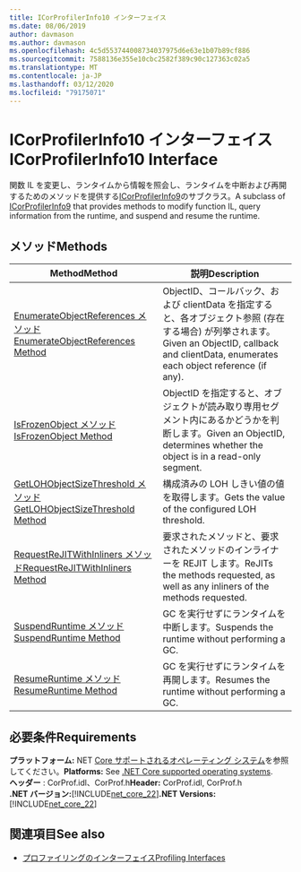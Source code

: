 ```yaml
---
title: ICorProfilerInfo10 インターフェイス
ms.date: 08/06/2019
author: davmason
ms.author: davmason
ms.openlocfilehash: 4c5d553744008734037975d6e63e1b07b89cf886
ms.sourcegitcommit: 7588136e355e10cbc2582f389c90c127363c02a5
ms.translationtype: MT
ms.contentlocale: ja-JP
ms.lasthandoff: 03/12/2020
ms.locfileid: "79175071"
---
```

# <a name="icorprofilerinfo10-interface"></a><span data-ttu-id="79fea-102">ICorProfilerInfo10 インターフェイス</span><span class="sxs-lookup"><span data-stu-id="79fea-102">ICorProfilerInfo10 Interface</span></span>

<span data-ttu-id="79fea-103">関数 IL を変更し、ランタイムから情報を照会し、ランタイムを中断および再開するためのメソッドを提供する[ICorProfilerInfo9](icorprofilerinfo9-interface.md)のサブクラス。</span><span class="sxs-lookup"><span data-stu-id="79fea-103">A subclass of [ICorProfilerInfo9](icorprofilerinfo9-interface.md) that provides methods to modify function IL, query information from the runtime, and suspend and resume the runtime.</span></span>

## <a name="methods"></a><span data-ttu-id="79fea-104">メソッド</span><span class="sxs-lookup"><span data-stu-id="79fea-104">Methods</span></span>  

| <span data-ttu-id="79fea-105">Method</span><span class="sxs-lookup"><span data-stu-id="79fea-105">Method</span></span>|<span data-ttu-id="79fea-106">説明</span><span class="sxs-lookup"><span data-stu-id="79fea-106">Description</span></span>|  
| ------------|-----------------|  
|[<span data-ttu-id="79fea-107">EnumerateObjectReferences メソッド</span><span class="sxs-lookup"><span data-stu-id="79fea-107">EnumerateObjectReferences Method</span></span>](icorprofilerinfo10-enumerateobjectreferences-method.md)|<span data-ttu-id="79fea-108">ObjectID、コールバック、および clientData を指定すると、各オブジェクト参照 (存在する場合) が列挙されます。</span><span class="sxs-lookup"><span data-stu-id="79fea-108">Given an ObjectID, callback and clientData, enumerates each object reference (if any).</span></span> |
|[<span data-ttu-id="79fea-109">IsFrozenObject メソッド</span><span class="sxs-lookup"><span data-stu-id="79fea-109">IsFrozenObject Method</span></span>](icorprofilerinfo10-isfrozenobject-method.md)|<span data-ttu-id="79fea-110">ObjectID を指定すると、オブジェクトが読み取り専用セグメント内にあるかどうかを判断します。</span><span class="sxs-lookup"><span data-stu-id="79fea-110">Given an ObjectID, determines whether the object is in a read-only segment.</span></span> |
|[<span data-ttu-id="79fea-111">GetLOHObjectSizeThreshold メソッド</span><span class="sxs-lookup"><span data-stu-id="79fea-111">GetLOHObjectSizeThreshold Method</span></span>](icorprofilerinfo10-getlohobjectsizethreshold-method.md)|<span data-ttu-id="79fea-112">構成済みの LOH しきい値の値を取得します。</span><span class="sxs-lookup"><span data-stu-id="79fea-112">Gets the value of the configured LOH threshold.</span></span> |
|[<span data-ttu-id="79fea-113">RequestReJITWithInliners メソッド</span><span class="sxs-lookup"><span data-stu-id="79fea-113">RequestReJITWithInliners Method</span></span>](icorprofilerinfo10-requestrejitwithinliners-method.md)| <span data-ttu-id="79fea-114">要求されたメソッドと、要求されたメソッドのインライナーを REJIT します。</span><span class="sxs-lookup"><span data-stu-id="79fea-114">ReJITs the methods requested, as well as any inliners of the methods requested.</span></span>  |
|[<span data-ttu-id="79fea-115">SuspendRuntime メソッド</span><span class="sxs-lookup"><span data-stu-id="79fea-115">SuspendRuntime Method</span></span>](icorprofilerinfo10-suspendruntime-method.md)| <span data-ttu-id="79fea-116">GC を実行せずにランタイムを中断します。</span><span class="sxs-lookup"><span data-stu-id="79fea-116">Suspends the runtime without performing a GC.</span></span> |
|[<span data-ttu-id="79fea-117">ResumeRuntime メソッド</span><span class="sxs-lookup"><span data-stu-id="79fea-117">ResumeRuntime Method</span></span>](icorprofilerinfo10-resumeruntime-method.md)| <span data-ttu-id="79fea-118">GC を実行せずにランタイムを再開します。</span><span class="sxs-lookup"><span data-stu-id="79fea-118">Resumes the runtime without performing a GC.</span></span> |

## <a name="requirements"></a><span data-ttu-id="79fea-119">必要条件</span><span class="sxs-lookup"><span data-stu-id="79fea-119">Requirements</span></span>  
<span data-ttu-id="79fea-120">**プラットフォーム:** NET [Core サポートされるオペレーティング システム](../../../core/install/dependencies.md?pivots=os-windows)を参照してください。</span><span class="sxs-lookup"><span data-stu-id="79fea-120">**Platforms:** See [.NET Core supported operating systems](../../../core/install/dependencies.md?pivots=os-windows).</span></span>  
<span data-ttu-id="79fea-121">**ヘッダー** : CorProf.idl、CorProf.h</span><span class="sxs-lookup"><span data-stu-id="79fea-121">**Header:** CorProf.idl, CorProf.h</span></span>  
<span data-ttu-id="79fea-122">**.NET バージョン:**[!INCLUDE[net_core_22](../../../../includes/net-core-30-md.md)]</span><span class="sxs-lookup"><span data-stu-id="79fea-122">**.NET Versions:** [!INCLUDE[net_core_22](../../../../includes/net-core-30-md.md)]</span></span>

## <a name="see-also"></a><span data-ttu-id="79fea-123">関連項目</span><span class="sxs-lookup"><span data-stu-id="79fea-123">See also</span></span>

- [<span data-ttu-id="79fea-124">プロファイリングのインターフェイス</span><span class="sxs-lookup"><span data-stu-id="79fea-124">Profiling Interfaces</span></span>](profiling-interfaces.md)
